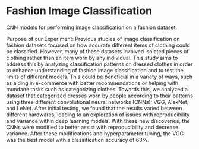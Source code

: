 # Fashion Image Classification
CNN models for performing image classification on a fashion dataset.

Purpose of our Experiment:
Previous studies of image classification on fashion datasets focused on how accurate different items of clothing could be classified. However, many of these datasets involved isolated pieces of clothing rather than an item worn by any individual. This study aims to address this by analyzing classification patterns on dressed clothes in order to enhance understanding of fashion image classification and to test the limits of different models. This could be beneficial in a variety of ways, such as aiding in e-commerce with better recommendations or helping with mundane tasks such as categorizing clothes. Towards this, we analyzed a dataset that categorized dresses worn by people according to their patterns using three different convolutional neural networks (CNNs): VGG, AlexNet, and LeNet. After initial testing, we found that the results varied between different hardwares, leading to an exploration of issues with reproducibility and variance within deep learning models. With these new discoveries, the CNNs were modified to better assist with reproducibility and decrease variance. After these modifications and hyperparameter tuning, the VGG was the best model with a classification accuracy of 68%.
